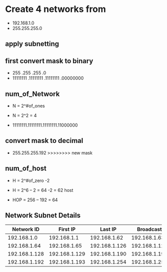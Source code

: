 # Create 4 networks from

- 192.168.1.0
- 255.255.255.0
## apply subnetting 

## first convert mask to binary 


- 255                      .255                                .255                            .0
- 11111111            .11111111                      .11111111                  .00000000

## num_of_Network       
- N =  2^#of_ones

- N = 2^2 = 4

- 11111111.11111111.11111111.11000000

## convert mask to decimal

- 255.255.255.192      >>>>>>>>  new mask 

## num_of_host             
- H = 2^#of_zero -2 

- H = 2^6 – 2 = 64 -2 = 62 host

- HOP = 256 – 192 = 64  

## Network Subnet Details

| Network ID      | First IP       | Last IP        | Broadcast      |
|-----------------|----------------|----------------|----------------|
| 192.168.1.0     | 192.168.1.1    | 192.168.1.62   | 192.168.1.63   |
| 192.168.1.64    | 192.168.1.65   | 192.168.1.126  | 192.168.1.127  |
| 192.168.1.128   | 192.168.1.129  | 192.168.1.190  | 192.168.1.191  |
| 192.168.1.192   | 192.168.1.193  | 192.168.1.254  | 192.168.1.255  |
